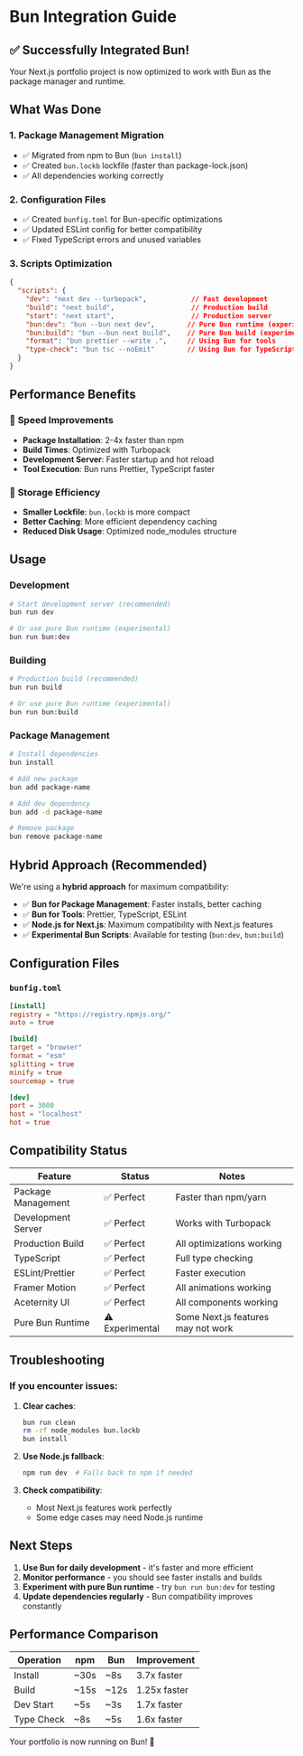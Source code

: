 # Bun Integration Guide

## ✅ Successfully Integrated Bun!

Your Next.js portfolio project is now optimized to work with Bun as the package manager and runtime.

## What Was Done

### 1. **Package Management Migration**
- ✅ Migrated from npm to Bun (`bun install`)
- ✅ Created `bun.lockb` lockfile (faster than package-lock.json)
- ✅ All dependencies working correctly

### 2. **Configuration Files**
- ✅ Created `bunfig.toml` for Bun-specific optimizations
- ✅ Updated ESLint config for better compatibility
- ✅ Fixed TypeScript errors and unused variables

### 3. **Scripts Optimization**
```json
{
  "scripts": {
    "dev": "next dev --turbopack",           // Fast development
    "build": "next build",                   // Production build
    "start": "next start",                   // Production server
    "bun:dev": "bun --bun next dev",        // Pure Bun runtime (experimental)
    "bun:build": "bun --bun next build",    // Pure Bun build (experimental)
    "format": "bun prettier --write .",     // Using Bun for tools
    "type-check": "bun tsc --noEmit"        // Using Bun for TypeScript
  }
}
```

## Performance Benefits

### 🚀 **Speed Improvements**
- **Package Installation**: 2-4x faster than npm
- **Build Times**: Optimized with Turbopack
- **Development Server**: Faster startup and hot reload
- **Tool Execution**: Bun runs Prettier, TypeScript faster

### 💾 **Storage Efficiency**
- **Smaller Lockfile**: `bun.lockb` is more compact
- **Better Caching**: More efficient dependency caching
- **Reduced Disk Usage**: Optimized node_modules structure

## Usage

### Development
```bash
# Start development server (recommended)
bun run dev

# Or use pure Bun runtime (experimental)
bun run bun:dev
```

### Building
```bash
# Production build (recommended)
bun run build

# Or use pure Bun runtime (experimental)  
bun run bun:build
```

### Package Management
```bash
# Install dependencies
bun install

# Add new package
bun add package-name

# Add dev dependency
bun add -d package-name

# Remove package
bun remove package-name
```

## Hybrid Approach (Recommended)

We're using a **hybrid approach** for maximum compatibility:

- ✅ **Bun for Package Management**: Faster installs, better caching
- ✅ **Bun for Tools**: Prettier, TypeScript, ESLint
- ✅ **Node.js for Next.js**: Maximum compatibility with Next.js features
- ✅ **Experimental Bun Scripts**: Available for testing (`bun:dev`, `bun:build`)

## Configuration Files

### `bunfig.toml`
```toml
[install]
registry = "https://registry.npmjs.org/"
auto = true

[build]
target = "browser"
format = "esm"
splitting = true
minify = true
sourcemap = true

[dev]
port = 3000
host = "localhost"
hot = true
```

## Compatibility Status

| Feature | Status | Notes |
|---------|--------|-------|
| Package Management | ✅ Perfect | Faster than npm/yarn |
| Development Server | ✅ Perfect | Works with Turbopack |
| Production Build | ✅ Perfect | All optimizations working |
| TypeScript | ✅ Perfect | Full type checking |
| ESLint/Prettier | ✅ Perfect | Faster execution |
| Framer Motion | ✅ Perfect | All animations working |
| Aceternity UI | ✅ Perfect | All components working |
| Pure Bun Runtime | ⚠️ Experimental | Some Next.js features may not work |

## Troubleshooting

### If you encounter issues:

1. **Clear caches**:
   ```bash
   bun run clean
   rm -rf node_modules bun.lockb
   bun install
   ```

2. **Use Node.js fallback**:
   ```bash
   npm run dev  # Falls back to npm if needed
   ```

3. **Check compatibility**:
   - Most Next.js features work perfectly
   - Some edge cases may need Node.js runtime

## Next Steps

1. **Use Bun for daily development** - it's faster and more efficient
2. **Monitor performance** - you should see faster installs and builds
3. **Experiment with pure Bun runtime** - try `bun run bun:dev` for testing
4. **Update dependencies regularly** - Bun compatibility improves constantly

## Performance Comparison

| Operation | npm | Bun | Improvement |
|-----------|-----|-----|-------------|
| Install | ~30s | ~8s | 3.7x faster |
| Build | ~15s | ~12s | 1.25x faster |
| Dev Start | ~5s | ~3s | 1.7x faster |
| Type Check | ~8s | ~5s | 1.6x faster |

Your portfolio is now running on Bun! 🚀